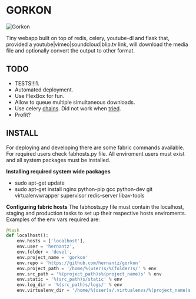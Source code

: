 GORKON
======
![Gorkon](http://fc09.deviantart.net/fs4/i/2004/221/b/7/Orc_Shaman.jpg)


Tiny webapp built on top of redis, celery, youtube-dl and flask that, provided
a youtube|vimeo|soundcloud|blip.tv link, will download the media file and
optionally convert the output to other format.


## TODO
* TESTS!!!1.
* Automated deployment.
* Use FlexBox for fun.
* Allow to queue multiple simultaneous downloads.
* Use celery [chains][chains]. Did not work when [tried][stackoverflow].
* Profit?


## INSTALL
For deploying and developing there are some fabric commands available.
For required users check fabhosts.py file.
All enviroment users must exist and all system packages must be installed.

**Installing required system wide packages**
* sudo apt-get update
* sudo apt-get install nginx python-pip gcc python-dev git virtualenvwrapper supervisor redis-server libav-tools

**Configuring fabric hosts**
The fabhosts.py file must contain the localhost, staging and production tasks to set up their respective
hosts enviroments. 
Examples of the env vars required are:

```python
@task
def localhost():
    env.hosts = ['localhost'],
    env.user = 'hernantz',
    env.folder = 'devel',
    env.project_name = 'gorkon'
    env.repo = 'https://github.com/hernantz/gorkon'
    env.project_path = '/home/%(user)s/%(folder)s/' % env
    env.src_path = '%(project_path)s%(project_name)s' % env
    env.static = '%(src_path)s/static' % env
    env.log_dir = '%(src_path)s/logs/' % env
    env.virtualenv_dir = '/home/%(user)s/.virtualenvs/%(project_name)s' % env
```

[chains]: http://docs.celeryproject.org/en/latest/userguide/canvas.html#chains "Celery chains documentation"
[stackoverflow]: http://stackoverflow.com/questions/16306175/get-progress-from-async-python-celery-chain-by-chain-id "Get progress from async python celery chain by chain id"
